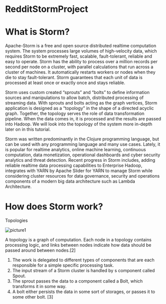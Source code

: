 # RedditStormProject

# What is Storm?

Apache-Storm is a free and open source distributed realtime computation system. The system processes large volumes of high-velocity data, which requires Storm to be extremely fast, scalable, fault-tolerant, reliable and easy to operate. Storm has the ability to process over a million records per second per node on a cluster, with parallel calculations that run across a cluster of machines. It automatically restarts workers or nodes when they die to stay fault-tolerant. Storm guarantees that each unit of data is processed at least once or exactly once and stays reliable. 

Storm uses custom created “sprouts” and “bolts” to define information sources and manipulations to allow batch, distributed processing of streaming data. With sprouts and bolts acting as the graph vertices, Storm application is designed as a “topology” in the shape of a directed acyclic graph. Together, the topology serves the role of data transformation pipeline. When the data comes in, it is processed and the results are passed into Hadoop.
We will look into the topology of the system more in-depth later on in this tutorial.

Storm was written predominantly in the Clojure programming language, but can be used with any programming language and many use cases. Lately, it is popular for realtime analytics, online machine learning, continuous computation, data monetization, operational dashboards and cyber security analytics and threat detection. Recent progress in Storm includes, adding reliable realtime data processing capabilities to Enterprise Hadoop, integrates with YARN by Apache Slider for YARN to manage Storm while considering cluster resources for data governance, security and operations components of a modern big data architecture such as Lambda Architecture. 

# How does Storm work?

Topologies
 
 ![picture1](https://user-images.githubusercontent.com/33638238/34181883-fdeb9a58-e4e1-11e7-8b29-1382ad415ac5.png)
 
 
A topology is a graph of computation. Each node in a topology contains processing logic, and links between nodes indicate how data should be passed around between nodes.[2]

1.   The work is delegated to different types of components that are each responsible for a simple specific processing task.
2.   The input stream of a Storm cluster is handled by s component called Spout.
3.   The sprout passes the data to a component called a Bolt, which transforms it in some way.
4.   A bolt either persists the data in some sort of storages, or passes it to some other bolt. [3]

